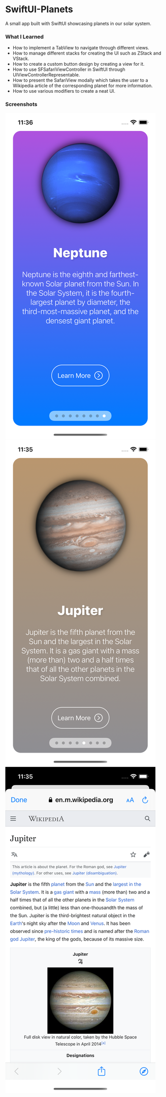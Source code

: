 # SwiftUI-Planets
A small app built with SwiftUI showcasing planets in our solar system.

### What I Learned ###
* How to implement a TabView to navigate through different views.
* How to manage different stacks for creating the UI such as ZStack and VStack.
* How to create a custom button design by creating a view for it.
* How to use SFSafariViewController in SwiftUI through UIViewControllerRepresentable.
* How to present the SafariView modally which takes the user to a Wikipedia article of the corresponding planet for more information.
* How to use various modifiers to create a neat UI.

### Screenshots ###
![Neptune](SwiftUI-Planets/images/neptune.png)
![Jupiter](SwiftUI-Planets/images/jupiter.png)
![Jupiter-WP](SwiftUI-Planets/images/jupiter-webpage.png)
